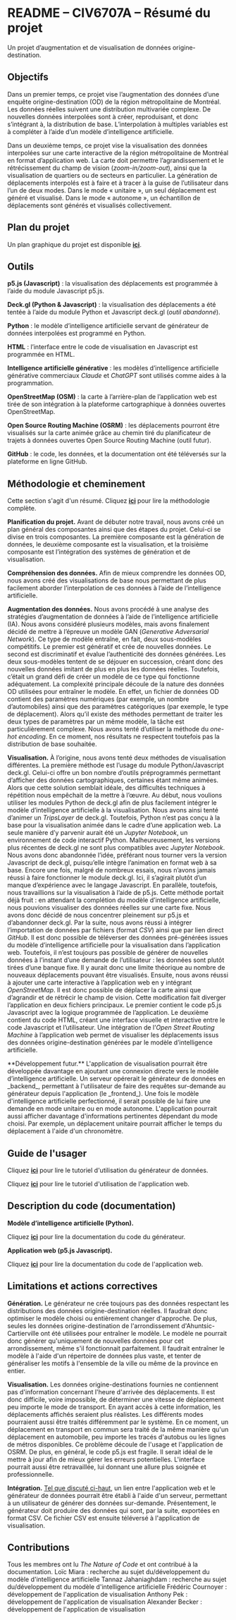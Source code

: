 # README – CIV6707A – Résumé du projet
Un projet d’augmentation et de visualisation de données origine-destination.

## Objectifs
Dans un premier temps, ce projet vise l’augmentation des données d’une enquête origine-destination (OD) de la région métropolitaine de Montréal. Les données réelles suivent une distribution multivariée complexe. De nouvelles données interpolées sont à créer, reproduisant, et donc s’intégrant à, la distribution de base. L’interpolation à multiples variables est à compléter à l’aide d’un modèle d’intelligence artificielle.

Dans un deuxième temps, ce projet vise la visualisation des données interpolées sur une carte interactive de la région métropolitaine de Montréal en format d’application web. La carte doit permettre l’agrandissement et le rétrécissement du champ de vision (_zoom-in/zoom-out_), ainsi que la visualisation de quartiers ou de secteurs en particulier. La génération de déplacements interpolés est à faire et à tracer à la guise de l’utilisateur dans l’un de deux modes. Dans le mode « unitaire », un seul déplacement est généré et visualisé. Dans le mode « autonome », un échantillon de déplacements sont générés et visualisés collectivement.

## Plan du projet
Un plan graphique du projet est disponible **[ici](https://github.com/AlBeck862/civ6707a-tp2a/blob/main/plan-du-projet-final.png)**.

## Outils
**p5.js (Javascript)** : la visualisation des déplacements est programmée à l’aide du module Javascript p5.js.

**Deck.gl (Python & Javascript)** : la visualisation des déplacements a été tentée à l’aide du module Python et Javascript deck.gl (_outil abandonné_).

**Python** : le modèle d’intelligence artificielle servant de générateur de données interpolées est programmé en Python.

**HTML** : l’interface entre le code de visualisation en Javascript est programmée en HTML.

**Intelligence artificielle générative** : les modèles d’intelligence artificielle générative commerciaux _Claude_ et _ChatGPT_ sont utilisés comme aides à la programmation.

**OpenStreetMap (OSM)** : la carte à l’arrière-plan de l’application web est tirée de son intégration à la plateforme cartographique à données ouvertes OpenStreetMap.

**Open Source Routing Machine (OSRM)** : les déplacements pourront être visualisés sur la carte animée grâce au chemin tiré du planificateur de trajets à données ouvertes Open Source Routing Machine (outil futur).

**GitHub** : le code, les données, et la documentation ont été téléversés sur la plateforme en ligne GitHub. 

## Méthodologie et cheminement
Cette section s'agit d'un résumé. Cliquez **[ici](https://github.com/AlBeck862/civ6707a-tp2a/blob/main/markdowns/methodologie.md)** pour lire la méthodologie complète.

**Planification du projet.** Avant de débuter notre travail, nous avons créé un plan général des composantes ainsi que des étapes du projet. Celui-ci se divise en trois composantes. La première composante est la génération de données, le deuxième composante est la visualisation, et la troisième composante est l’intégration des systèmes de génération et de visualisation.

**Compréhension des données.** Afin de mieux comprendre les données OD, nous avons créé des visualisations de base nous permettant de plus facilement aborder l’interpolation de ces données à l’aide de l’intelligence artificielle.

**Augmentation des données.** Nous avons procédé à une analyse des stratégies d’augmentation de données à l’aide de l’intelligence artificielle (IA). Nous avons considéré plusieurs modèles, mais avons finalement décidé de mettre à l’épreuve un modèle GAN (_Generative Adversarial Network_). Ce type de modèle entraîne, en fait, deux sous-modèles compétitifs. Le premier est génératif et crée de nouvelles données. Le second est discriminatif et évalue l’authenticité des données générées. Les deux sous-modèles tentent de se déjouer en succession, créant donc des nouvelles données imitant de plus en plus les données réelles. Toutefois, c’était un grand défi de créer un modèle de ce type qui fonctionne adéquatement. La complexité principale découle de la nature des données OD utilisées pour entraîner le modèle. En effet, un fichier de données OD contient des paramètres numériques (par exemple, un nombre d’automobiles) ainsi que des paramètres catégoriques (par exemple, le type de déplacement). Alors qu’il existe des méthodes permettant de traiter les deux types de paramètres par un même modèle, la tâche est particulièrement complexe. Nous avons tenté d’utiliser la méthode du _one-hot encoding_. En ce moment, nos résultats ne respectent toutefois pas la distribution de base souhaitée.

**Visualisation.** À l’origine, nous avons tenté deux méthodes de visualisation différentes. La première méthode est l’usage du module Python/Javascript deck.gl. Celui-ci offre un bon nombre d’outils préprogrammés permettant d’afficher des données cartographiques, certaines étant même animées. Alors que cette solution semblait idéale, des difficultés techniques à répétition nous empêchait de la mettre à l’œuvre. Au début, nous voulions utiliser les modules Python de deck.gl afin de plus facilement intégrer le modèle d’intelligence artificielle à la visualisation. Nous avons ainsi tenté d’animer un _TripsLayer_ de deck.gl. Toutefois, Python n’est pas conçu à la base pour la visualisation animée dans le cadre d’une application web. La seule manière d’y parvenir aurait été un _Jupyter Notebook_, un environnement de code interactif Python. Malheureusement, les versions plus récentes de deck.gl ne sont plus compatibles avec _Jupyter Notebook_. Nous avons donc abandonnée l’idée, préférant nous tourner vers la version Javascript de deck.gl, puisqu’elle intègre l’animation en format web à sa base. Encore une fois, malgré de nombreux essais, nous n’avons jamais réussi à faire fonctionner le module deck.gl. Ici, il s’agirait plutôt d’un manque d’expérience avec le langage Javascript. En parallèle, toutefois, nous travaillions sur la visualisation à l’aide de p5.js. Cette méthode portait déjà fruit : en attendant la complétion du modèle d’intelligence artificielle, nous pouvions visualiser des données réelles sur une carte fixe. Nous avons donc décidé de nous concentrer pleinement sur p5.js et d’abandonner deck.gl. Par la suite, nous avons réussi à intégrer l’importation de données par fichiers (format _CSV_) ainsi que par lien direct _GitHub_. Il est donc possible de téléverser des données pré-générées issues du modèle d’intelligence artificielle pour la visualisation dans l’application web. Toutefois, il n’est toujours pas possible de générer de nouvelles données à l’instant d’une demande de l’utilisateur : les données sont plutôt tirées d’une banque fixe. Il y aurait donc une limite théorique au nombre de nouveaux déplacements pouvant être visualisés. Ensuite, nous avons réussi à ajouter une carte interactive à l’application web en y intégrant _OpenStreetMap_. Il est donc possible de déplacer la carte ainsi que d’agrandir et de rétrécir le champ de vision. Cette modification fait diverger l’application en deux fichiers principaux. Le premier contient le code p5.js Javascript avec la logique programmée de l’application. Le deuxième contient du code HTML, créant une interface visuelle et interactive entre le code Javascript et l’utilisateur. Une intégration de l’_Open Street Routing Machine_ à l’application web permet de visualiser les déplacements issus des données origine-destination générées par le modèle d’intelligence artificielle.

<a name="dev-futur">
**Développement futur.** L'application de visualisation pourrait être développée davantage en ajoutant une connexion directe vers le modèle d’intelligence artificielle. Un serveur opérerait le générateur de données en _backend_, permettant à l'utilisateur de faire des requêtes sur-demande au générateur depuis l'application (le _frontend_). Une fois le modèle d'intelligence artificielle perfectionné, il serait possible de lui faire une demande en mode unitaire ou en mode autonome. L'application pourrait aussi afficher davantage d'informations pertinentes dépendant du mode choisi. Par exemple, un déplacement unitaire pourrait afficher le temps du déplacement à l'aide d'un chronomètre.
</a>

## Guide de l'usager
Cliquez **[ici](https://github.com/AlBeck862/civ6707a-tp2a/blob/main/markdowns/guide_generateur.md)** pour lire le tutoriel d'utilisation du générateur de données.

Cliquez **[ici](https://github.com/AlBeck862/civ6707a-tp2a/blob/main/markdowns/guide_visualisation.md)** pour lire le tutoriel d'utilisation de l'application web.

## Description du code (documentation)
**Modèle d’intelligence artificielle (Python).**

Cliquez **[ici](https://github.com/AlBeck862/civ6707a-tp2a/blob/main/markdowns/code_gen.md)** pour lire la documentation du code du générateur.

**Application web (p5.js Javascript).**

Cliquez **[ici](https://github.com/AlBeck862/civ6707a-tp2a/blob/main/markdowns/code_p5.md)** pour lire la documentation du code de l'application web.

## Limitations et actions correctives
**Génération.** Le générateur ne crée toujours pas des données respectant les distributions des données origine-destination réelles. Il faudrait donc optimiser le modèle choisi ou entièrement changer d'approche. De plus, seules les données origine-destination de l'arrondissement d'Ahuntsic-Cartierville ont été utilisées pour entraîner le modèle. Le modèle ne pourrait donc générer qu'uniquement de nouvelles données pour cet arrondissement, même s'il fonctionnait parfaitement. Il faudrait entraîner le modèle à l'aide d'un répertoire de données plus vaste, et tenter de généraliser les motifs à l'ensemble de la ville ou même de la province en entier.

**Visualisation.** Les données origine-destinations fournies ne contiennent pas d'information concernant l'heure d'arrivée des déplacements. Il est donc difficile, voire impossible, de déterminer une vitesse de déplacement peu importe le mode de transport. En ayant accès à cette information, les déplacements affichés seraient plus réalistes. Les différents modes pourraient aussi être traités différemment par le système. En ce moment, un déplacement en transport en commun sera traité de la même manière qu'un déplacement en automobile, peu importe les tracés d'autobus ou les lignes de métros disponibles. Ce problème découle de l'usage et l'application de OSRM. De plus, en général, le code p5.js est fragile. Il serait idéal de le mettre à jour afin de mieux gérer les erreurs potentielles. L'interface pourrait aussi être retravaillée, lui donnant une allure plus soignée et professionnelle.

**Intégration.** [Tel que discuté ci-haut](#dev-futur), un lien entre l'application web et le générateur de données pourrait être établi à l'aide d'un serveur, permettant à un utilisateur de générer des données sur-demande. Présentement, le générateur doit produire des données qui sont, par la suite, exportées en format CSV. Ce fichier CSV est ensuite téléversé à l'application de visualisation.

## Contributions
Tous les membres ont lu _The Nature of Code_ et ont contribué à la documentation.
Loïc Miara : recherche au sujet du/développement du modèle d'intelligence artificielle
Tannaz Jahaniaghdam : recherche au sujet du/développement du modèle d'intelligence artificielle
Frédéric Cournoyer : développement de l'application de visualisation
Anthony Pek : développement de l'application de visualisation
Alexander Becker : développement de l'application de visualisation
